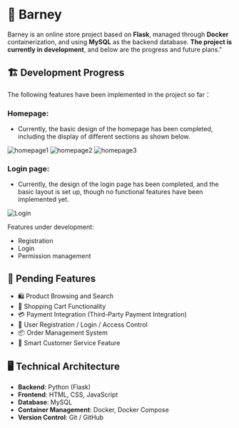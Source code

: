 # 🛒 Barney

Barney is an online store project based on **Flask**, managed through **Docker** containerization, and using **MySQL** as the backend database. **The project is currently in development**, and below are the progress and future plans."

## 🏗️ Development Progress 
The following features have been implemented in the project so far：
### Homepage:
- Currently, the basic design of the homepage has been completed, including the display of different sections as shown below.

![homepage1](https://github.com/user-attachments/assets/b499d93a-1db3-4e6a-a994-98d0239820b4)
![homepage2](https://github.com/user-attachments/assets/29ada74e-f730-41f9-8e30-c27ac600c127)
![homepage3](https://github.com/user-attachments/assets/ef8fa7b2-f25d-45a5-930a-467507ba2b66)

### Login page:
- Currently, the design of the login page has been completed, and the basic layout is set up, though no functional features have been implemented yet.

![Login](https://github.com/user-attachments/assets/28e4f222-544d-4137-8c59-5d57282c6532)

   
Features under development: 
- Registration
- Login
- Permission management

## 🚧 Pending Features
- 🛍️ Product Browsing and Search
- 🛒 Shopping Cart Functionality
- 💳 Payment Integration (Third-Party Payment Integration)
- 👤 User Registration / Login / Access Control
- 📦 Order Management System
- 🤖  Smart Customer Service Feature

## 🖥️ Technical Architecture
- **Backend**: Python (Flask)
- **Frontend**: HTML, CSS, JavaScript
- **Database**: MySQL
- **Container Management**: Docker, Docker Compose
- **Version Control**: Git / GitHub



